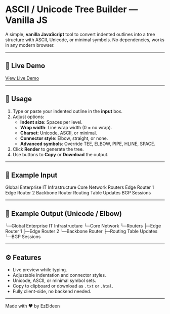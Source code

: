 # ASCII / Unicode Tree Builder — Vanilla JS

A simple, **vanilla JavaScript** tool to convert indented outlines into a tree structure with ASCII, Unicode, or minimal symbols. No dependencies, works in any modern browser.

---

## 🔗 Live Demo

[View Live Demo](https://ezmu.github.io/ascii-tree-builder/)

---

## 📝 Usage

1. Type or paste your indented outline in the **input** box.
2. Adjust options:
   - **Indent size**: Spaces per level.
   - **Wrap width**: Line wrap width (0 = no wrap).
   - **Charset**: Unicode, ASCII, or minimal.
   - **Connector style**: Elbow, straight, or none.
   - **Advanced symbols**: Override TEE, ELBOW, PIPE, HLINE, SPACE.
3. Click **Render** to generate the tree.
4. Use buttons to **Copy** or **Download** the output.

---

## 📌 Example Input
Global Enterprise IT Infrastructure
  Core Network
    Routers
      Edge Router 1
      Edge Router 2
      Backbone Router
        Routing Table Updates
        BGP Sessions

---

## 📌 Example Output (Unicode / Elbow)        
└─Global Enterprise IT Infrastructure
  └─Core Network
    └─Routers
      ├─Edge Router 1
      ├─Edge Router 2
      └─Backbone Router
        ├─Routing Table Updates
        └─BGP Sessions

---

## ⚙ Features

- Live preview while typing.
- Adjustable indentation and connector styles.
- Unicode, ASCII, or minimal symbol sets.
- Copy to clipboard or download as `.txt` or `.html`.
- Fully client-side, no backend needed.

---

Made with ❤️ by EzEldeen
